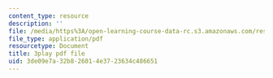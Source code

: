 ```yaml
---
content_type: resource
description: ''
file: /media/https%3A/open-learning-course-data-rc.s3.amazonaws.com/res-15-003-shaping-the-future-of-work-15-662x-spring-2016/3de09e7a32b826014e3723634c486651_sDnM5fTqXv4.pdf
file_type: application/pdf
resourcetype: Document
title: 3play pdf file
uid: 3de09e7a-32b8-2601-4e37-23634c486651
---
```

